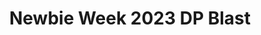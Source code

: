 ---
title: Newbie Week 2023 DP Blast
redirect_to: https://drive.google.com/drive/folders/1CAziUhApN5HEKMbRC08R3ee9syGNpaT1
redirect_from: 
  - NW23DPBlast
  - nw23dpblast
---